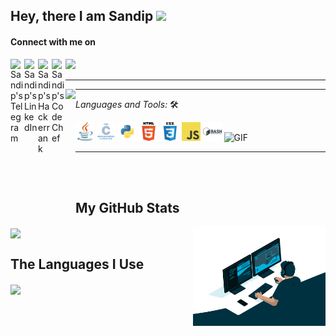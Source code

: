 ## Hey, there I am Sandip <img src="https://media.giphy.com/media/hvRJCLFzcasrR4ia7z/giphy.gif" width="25px">

#### Connect with me on

<a href="https://t.me/SpectralCone">
  <img align="left" alt="Sandip's Telegram" width="22px" src="https://cdn.jsdelivr.net/npm/simple-icons@v3/icons/telegram.svg" />
</a>

<a href="https://www.linkedin.com/in/sandip-swain-1a0615168/">
  <img align="left" alt="Sandip's LinkedIn" width="22px" src="https://cdn.jsdelivr.net/npm/simple-icons@v3/icons/linkedin.svg" />
</a>

<a href="https://www.hackerrank.com/SpectralCone">
  <img align="left" alt="Sandip's Hackerrank" width="22px" src="https://cdn.jsdelivr.net/npm/simple-icons@v3/icons/hackerrank.svg" />
</a>

<a href="https://www.codechef.com/users/spectralcone">
  <img align="left" alt="Sandip's CodeChef" width="22px" src="https://cdn.jsdelivr.net/npm/simple-icons@v3/icons/codechef.svg" />
</a>

<img src="https://visitor-badge.glitch.me/badge?page_id=sandipswain">

<hr>
<img src="https://media.giphy.com/media/l0HlNaQ6gWfllcjDO/giphy.gif"  height="200px" align="left">
<hr>

_Languages and Tools:_ 🛠

<code><img height="30" src="https://raw.githubusercontent.com/github/explore/80688e429a7d4ef2fca1e82350fe8e3517d3494d/topics/java/java.png"></code>
<code><img height="30" src="https://raw.githubusercontent.com/github/explore/80688e429a7d4ef2fca1e82350fe8e3517d3494d/topics/c/c.png"></code>
<code><img height="30" src="https://raw.githubusercontent.com/github/explore/80688e429a7d4ef2fca1e82350fe8e3517d3494d/topics/python/python.png"></code>
<code><img height="30" src="https://raw.githubusercontent.com/github/explore/80688e429a7d4ef2fca1e82350fe8e3517d3494d/topics/html/html.png"></code>
<code><img height="30" src="https://raw.githubusercontent.com/github/explore/5c058a388828bb5fde0bcafd4bc867b5bb3f26f3/topics/css/css.png"></code>
<code><img height="30" src="https://raw.githubusercontent.com/github/explore/80688e429a7d4ef2fca1e82350fe8e3517d3494d/topics/javascript/javascript.png"></code>
<code><img height="30" src="https://raw.githubusercontent.com/github/explore/80688e429a7d4ef2fca1e82350fe8e3517d3494d/topics/bash/bash.png"></code>
<img alt="GIF" height="60px" src="https://media.giphy.com/media/du3J3cXyzhj75IOgvA/giphy.gif" />

<hr>
<br/>
<br/>

## My GitHub Stats

<img src="code.gif" align="right" height="40%" width="42%">

<img src="https://github-readme-stats.vercel.app/api?username=sandipswain&&show_icons=true&title_color=FF7F50&icon_color=ffa500&text_color=bdff7a&bg_color=151454" align="center" width="52%">


## The Languages I Use

<img src="https://github-readme-stats.anuraghazra1.vercel.app/api/top-langs/?username=sandipswain&layout=compact&theme=chartreuse-light" align="center">
